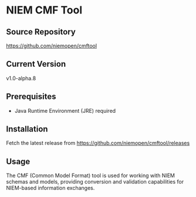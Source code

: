 # NIEM CMF Tool

## Source Repository
https://github.com/niemopen/cmftool

## Current Version
v1.0-alpha.8

## Prerequisites
- Java Runtime Environment (JRE) required

## Installation
Fetch the latest release from https://github.com/niemopen/cmftool/releases

## Usage
The CMF (Common Model Format) tool is used for working with NIEM schemas and models, providing conversion and validation capabilities for NIEM-based information exchanges.
